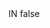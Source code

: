 <?xml version="1.0" encoding="UTF-8"?>
<CustomMetadata xmlns="http://soap.sforce.com/2006/04/metadata">
    <label>IN</label>
    <protected>false</protected>
</CustomMetadata>
